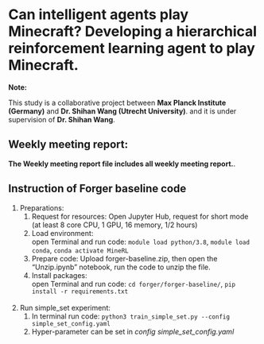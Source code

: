 #  **Can intelligent agents play Minecraft? Developing a hierarchical reinforcement learning agent to play Minecraft.**
 
**Note:**

This study is a collaborative project between **Max Planck Institute (Germany)** and **Dr. Shihan Wang (Utrecht University)**. and it is under supervision of **Dr. Shihan Wang**.


## **Weekly meeting report:**
**The Weekly meeting report file includes all weekly meeting report.**. 


## **Instruction of Forger baseline code**
1. Preparations:
    1. Request for resources: Open Jupyter Hub, request for short mode (at least 8 core CPU, 1 GPU, 16 memory, 1/2 hours)<br>
    2. Load environment:<br>
        open Terminal and run code:
        `module load python/3.8`, `module load conda`, `conda activate MineRL` <br>
    3. Prepare code: Upload forger-baseline.zip, then open the “Unzip.ipynb” notebook, run the code to unzip the file.
    4. Install packages:<br>
        open Terminal and run code:
        `cd forger/forger-baseline/`, `pip install -r requirements.txt`<br><br>
2. Run simple_set experiment:
    1. In terminal run code: `python3 train_simple_set.py --config simple_set_config.yaml`
    2. Hyper-parameter can be set in *config simple_set_config.yaml*



